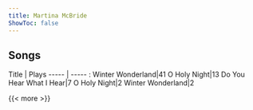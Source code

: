 ```yaml
---
title: Martina McBride
ShowToc: false
---
```


## Songs
Title | Plays 
----- | ----- : 
Winter Wonderland|41
O Holy Night|13
Do You Hear What I Hear|7
O Holy Night|2
Winter Wonderland|2

{{< more >}}